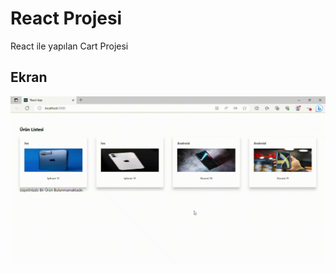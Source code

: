 <h1>React Projesi</h1>

React ile yapılan Cart Projesi

<h2>Ekran</h2>

![](src/ft226128139-edge-2023-07-17-03-22-55.gif)
